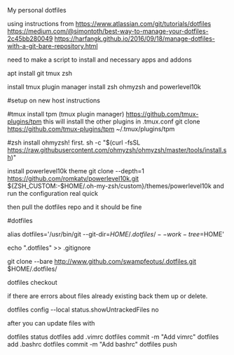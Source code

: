 My personal dotfiles

using instructions from
https://www.atlassian.com/git/tutorials/dotfiles
https://medium.com/@simontoth/best-way-to-manage-your-dotfiles-2c45bb280049
https://harfangk.github.io/2016/09/18/manage-dotfiles-with-a-git-bare-repository.html


need to make a script to install and necessary apps and addons

apt install
git
tmux
zsh

install tmux plugin manager
install zsh ohmyzsh and powerlevel10k



#setup on new host
instructions

#tmux
install tpm (tmux plugin manager) 
https://github.com/tmux-plugins/tpm
this will install the other plugins in .tmux.conf
git clone https://github.com/tmux-plugins/tpm ~/.tmux/plugins/tpm

#zsh
install ohmyzsh! first.
sh -c "$(curl -fsSL https://raw.githubusercontent.com/ohmyzsh/ohmyzsh/master/tools/install.sh)"

install powerlevel10k theme
git clone --depth=1 https://github.com/romkatv/powerlevel10k.git ${ZSH_CUSTOM:-$HOME/.oh-my-zsh/custom}/themes/powerlevel10k
and run the configuration real quick

then pull the dotfiles repo and it should be fine


#dotfiles


alias dotfiles='/usr/bin/git --git-dir=$HOME/.dotfiles/ --work-tree=$HOME'

echo ".dotfiles" >> .gitignore

git clone --bare http://www.github.com/swampfeotus/.dotfiles.git $HOME/.dotfiles/

dotfiles checkout

if there are errors about files already existing back them up or delete.

dotfiles config --local status.showUntrackedFiles no



after you can update files with 

dotfiles status
dotfiles add .vimrc
dotfiles commit -m "Add vimrc"
dotfiles add .bashrc
dotfiles commit -m "Add bashrc"
dotfiles push
